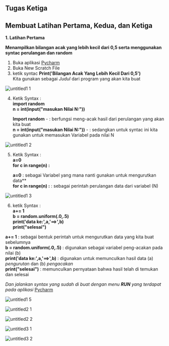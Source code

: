 ## Tugas Ketiga                                                                                                                                    

## Membuat Latihan Pertama, Kedua, dan Ketiga

**1. Latihan Pertama**                                                                                                                                

**Menampilkan bilangan acak yang lebih kecil dari 0,5 serta menggunakan syntac perulangan dan random**                                                                                                                           

1. Buka aplikasi [Pycharm](https://www.jetbrains.com/pycharm/)                                                                                          
2. Buka New Scratch File                                                                                                                                    
3. ketik syntac **Print('Bilangan Acak Yang Lebih Kecil Dari 0,5')**                                                                                                                  
   Kita gunakan sebagai *Judul* dari program yang akan kita buat

![untitled1 1](https://user-images.githubusercontent.com/46746119/53140226-a92f0480-35be-11e9-9dcc-1a68a9f9e63f.jpg)

4. Ketik Syntax :                                                                                                                                      
   **import random**                                                                                                                                                                                                                                           
   **n = int(input("masukan Nilai N:"))**                                                                                         

   **Import random**                      - : berfungsi meng-acak hasil dari perulangan yang akan kita buat                                                               
**n = int(input("masukan Nilai N:"))** - : sedangkan untuk syntac ini kita gunakan untuk memasukan Variabel pada nilai N

![untitled1 2](https://user-images.githubusercontent.com/46746119/53140227-a9c79b00-35be-11e9-9930-60338d0cefd2.jpg)

5. Ketik Syntax :                                                                                                                                                    
   **a=0**                                                                                                                                      
   **for c in range(n) :**                                                                                                                                                                                                                                                  
   
   **a=0** : sebagai Variabel yang mana nanti gunakan untuk mengurutkan data**                                                                                      
   **for c in range(n) :** : sebagai perintah perulangan data dari variabel (N)
   
![untitled1 3](https://user-images.githubusercontent.com/46746119/53140228-a9c79b00-35be-11e9-96b9-a1d43ec07484.jpg)

6. ketik Syntax :                                                                                                                               
   **a+= 1**                                                                                                                                                                                                                                                                                                                     
    **b = random.uniform(.0,.5)**                                                                                                                     
    **print('data ke:',a,'==>',b)**                                                                                                                
**print("selesai")**                                                                                                                               

**a+= 1** : sebagai bentuk perintah untuk mengurutkan data yang kita buat sebelumnya                                                               
**b = random.uniform(.0,.5)** : digunakan sebagai variabel peng-acakan pada nilai (b)                                                                       
**print('data ke:',a,'==>',b)** : digunakan untuk memunculkan hasil data (a) *pengurutan* dan (b) *pengacakan*                                        
**print("selesai")** : memunculkan pernyataan bahwa hasil telah di temukan dan selesai                                                             

*Dan jalankan syntax yang sudah di buat dengan menu **RUN** yang terdapat pada aplikasi* [Pycharm](https://www.jetbrains.com/pycharm/)

![untitled1 5](https://user-images.githubusercontent.com/46746119/53140232-aa603180-35be-11e9-927f-26d4f4316a26.jpg)


![untitled2 1](https://user-images.githubusercontent.com/46746119/53140234-aaf8c800-35be-11e9-8685-f41bc40628cb.jpg)


![untitled2 2](https://user-images.githubusercontent.com/46746119/53140236-aaf8c800-35be-11e9-9260-2a440d9ad99b.jpg)


![untitled3 1](https://user-images.githubusercontent.com/46746119/53140239-ab915e80-35be-11e9-9ee3-aac102ae0b6f.jpg)


![untitled3 2](https://user-images.githubusercontent.com/46746119/53140240-ab915e80-35be-11e9-9353-f65a856d31ee.jpg)
